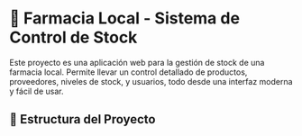 # 💊 Farmacia Local - Sistema de Control de Stock

Este proyecto es una aplicación web para la gestión de stock de una farmacia local. Permite llevar un control detallado de productos, proveedores, niveles de stock, y usuarios, todo desde una interfaz moderna y fácil de usar.

## 📁 Estructura del Proyecto




   
